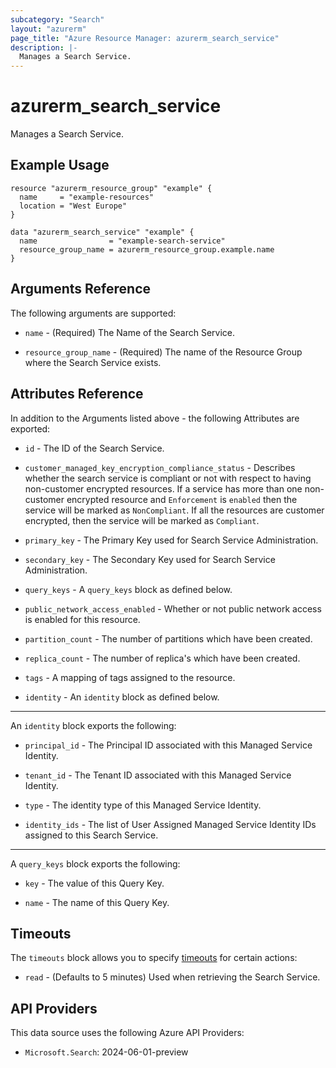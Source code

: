 ```yaml
---
subcategory: "Search"
layout: "azurerm"
page_title: "Azure Resource Manager: azurerm_search_service"
description: |-
  Manages a Search Service.
---
```


# azurerm_search_service

Manages a Search Service.

## Example Usage

```hcl
resource "azurerm_resource_group" "example" {
  name     = "example-resources"
  location = "West Europe"
}

data "azurerm_search_service" "example" {
  name                = "example-search-service"
  resource_group_name = azurerm_resource_group.example.name
}
```

## Arguments Reference

The following arguments are supported:

* `name` - (Required) The Name of the Search Service.

* `resource_group_name` - (Required) The name of the Resource Group where the Search Service exists.

## Attributes Reference

In addition to the Arguments listed above - the following Attributes are exported:

* `id` - The ID of the Search Service.

* `customer_managed_key_encryption_compliance_status` - Describes whether the search service is compliant or not with respect to having non-customer encrypted resources. If a service has more than one non-customer encrypted resource and `Enforcement` is `enabled` then the service will be marked as `NonCompliant`. If all the resources are customer encrypted, then the service will be marked as `Compliant`.

* `primary_key` - The Primary Key used for Search Service Administration.

* `secondary_key` - The Secondary Key used for Search Service Administration.

* `query_keys` - A `query_keys` block as defined below.

* `public_network_access_enabled` - Whether or not public network access is enabled for this resource.

* `partition_count` - The number of partitions which have been created.

* `replica_count` - The number of replica's which have been created.

* `tags` - A mapping of tags assigned to the resource.

* `identity` - An `identity` block as defined below.

---

An `identity` block exports the following:

* `principal_id` - The Principal ID associated with this Managed Service Identity.

* `tenant_id` - The Tenant ID associated with this Managed Service Identity.

* `type` - The identity type of this Managed Service Identity.

* `identity_ids` - The list of User Assigned Managed Service Identity IDs assigned to this Search Service.

---

A `query_keys` block exports the following:

* `key` - The value of this Query Key.

* `name` - The name of this Query Key.

## Timeouts

The `timeouts` block allows you to specify [timeouts](https://www.terraform.io/language/resources/syntax#operation-timeouts) for certain actions:

* `read` - (Defaults to 5 minutes) Used when retrieving the Search Service.

## API Providers
<!-- This section is generated, changes will be overwritten -->
This data source uses the following Azure API Providers:

* `Microsoft.Search`: 2024-06-01-preview
